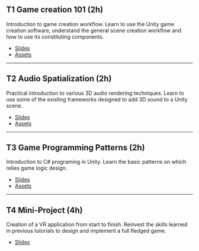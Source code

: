 ## T1 Game creation 101 (2h)

Introduction to game creation workflow.
Learn to use the Unity game creation software, understand the general scene creation workflow and how to use its constituting components.

- [Slides](https://rasputin-cloud.ircam.fr/index.php/s/7J5Y8QjxMQGGesM)
- [Assets](https://rasputin-cloud.ircam.fr/index.php/s/HwtqJPCZBgRgdxY)

<!--
After the tutorial:

- [Assets master](https://rasputin-cloud.ircam.fr/index.php/s/LPAWBMeT7Sw7P7S)
- [Tutorial video](https://rasputin-cloud.ircam.fr/index.php/s/Z6AF3NceqycesRk)
-->

* * *

## T2 Audio Spatialization (2h)

Practical introduction to various 3D audio rendering techniques. Learn to use some of the existing frameworks designed to add 3D sound to a Unity scene.

- [Slides](https://rasputin-cloud.ircam.fr/index.php/s/8t2tN2YZAWodsQR)
- [Assets](https://rasputin-cloud.ircam.fr/index.php/s/4ZwXf2PCjfFrk9o)

<!--
After the tutorial:

- [Audio spatialization introduction video](https://rasputin-cloud.ircam.fr/index.php/s/H3kGa4bP49WbmoN)
- [Assets master](https://rasputin-cloud.ircam.fr/index.php/s/fSmCqeCZjEibaLQ)
- [Tutorial video](https://rasputin-cloud.ircam.fr/index.php/s/tbqwsmttpqSg7qj)
-->

* * *

## T3 Game Programming Patterns (2h)

Introduction to C# programing in Unity. Learn the basic patterns on which relies game logic design.

- [Slides](https://rasputin-cloud.ircam.fr/index.php/s/sX5dxbnDQWoBr4t)
- [Assets](https://rasputin-cloud.ircam.fr/index.php/s/9AWzJaeedLcZqyb)

<!--
After the tutorial:

- [Assets master](https://rasputin-cloud.ircam.fr/index.php/s/e5MwJnzMQMQjRaD)
- [Tutorial video](https://rasputin-cloud.ircam.fr/index.php/s/tCTjT2Rns4WfQnL)
-->

* * *

## T4 Mini-Project (4h)

Creation of a VR application from start to finish. Reinvest the skills learned in previous tutorials to design and implement a full fledged game.

- [Slides](https://rasputin-cloud.ircam.fr/index.php/s/W9K9QzXH5BS6fyG)

<!--
After the tutorial:

- [Tutorial video 1/2](https://rasputin-cloud.ircam.fr/index.php/s/N5Z6i34g7C43ee8)
- [Tutorial video 2/2](https://rasputin-cloud.ircam.fr/index.php/s/8ai27taLCNeELow)
-->


<!-- # TP3 Interactions in VR/AR (2h) -->
<!-- # TP5 Port of an application to VR (2h) -->
